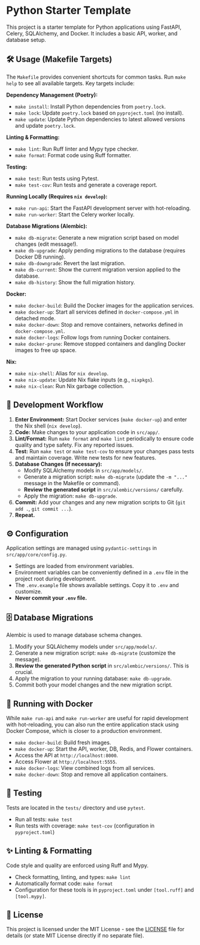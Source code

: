 
# Python Starter Template

This project is a starter template for Python applications using FastAPI, Celery, SQLAlchemy, and Docker. It includes a basic API, worker, and database setup.

## 🛠️ Usage (Makefile Targets)

The `Makefile` provides convenient shortcuts for common tasks. Run `make help` to see all available targets. Key targets include:

**Dependency Management (Poetry):**
*   `make install`: Install Python dependencies from `poetry.lock`.
*   `make lock`: Update `poetry.lock` based on `pyproject.toml` (no install).
*   `make update`: Update Python dependencies to latest allowed versions and update `poetry.lock`.

**Linting & Formatting:**
*   `make lint`: Run Ruff linter and Mypy type checker.
*   `make format`: Format code using Ruff formatter.

**Testing:**
*   `make test`: Run tests using Pytest.
*   `make test-cov`: Run tests and generate a coverage report.

**Running Locally (Requires `nix develop`):**
*   `make run-api`: Start the FastAPI development server with hot-reloading.
*   `make run-worker`: Start the Celery worker locally.

**Database Migrations (Alembic):**
*   `make db-migrate`: Generate a new migration script based on model changes (edit message!).
*   `make db-upgrade`: Apply pending migrations to the database (requires Docker DB running).
*   `make db-downgrade`: Revert the last migration.
*   `make db-current`: Show the current migration version applied to the database.
*   `make db-history`: Show the full migration history.

**Docker:**
*   `make docker-build`: Build the Docker images for the application services.
*   `make docker-up`: Start all services defined in `docker-compose.yml` in detached mode.
*   `make docker-down`: Stop and remove containers, networks defined in `docker-compose.yml`.
*   `make docker-logs`: Follow logs from running Docker containers.
*   `make docker-prune`: Remove stopped containers and dangling Docker images to free up space.

**Nix:**
*   `make nix-shell`: Alias for `nix develop`.
*   `make nix-update`: Update Nix flake inputs (e.g., `nixpkgs`).
*   `make nix-clean`: Run Nix garbage collection.

## 🔄 Development Workflow

1.  **Enter Environment:** Start Docker services (`make docker-up`) and enter the Nix shell (`nix develop`).
2.  **Code:** Make changes to your application code in `src/app/`.
3.  **Lint/Format:** Run `make format` and `make lint` periodically to ensure code quality and type safety. Fix any reported issues.
4.  **Test:** Run `make test` or `make test-cov` to ensure your changes pass tests and maintain coverage. Write new tests for new features.
5.  **Database Changes (If necessary):**
    *   Modify SQLAlchemy models in `src/app/models/`.
    *   Generate a migration script: `make db-migrate` (update the `-m "..."` message in the Makefile or command).
    *   **Review the generated script** in `src/alembic/versions/` carefully.
    *   Apply the migration: `make db-upgrade`.
6.  **Commit:** Add your changes and any new migration scripts to Git (`git add .`, `git commit ...`).
7.  **Repeat.**

## ⚙️ Configuration

Application settings are managed using `pydantic-settings` in `src/app/core/config.py`.

*   Settings are loaded from environment variables.
*   Environment variables can be conveniently defined in a `.env` file in the project root during development.
*   The `.env.example` file shows available settings. Copy it to `.env` and customize.
*   **Never commit your `.env` file.**

## 🗄️ Database Migrations

Alembic is used to manage database schema changes.

1.  Modify your SQLAlchemy models under `src/app/models/`.
2.  Generate a new migration script: `make db-migrate` (customize the message).
3.  **Review the generated Python script** in `src/alembic/versions/`. This is crucial.
4.  Apply the migration to your running database: `make db-upgrade`.
5.  Commit both your model changes and the new migration script.

## 🐳 Running with Docker

While `make run-api` and `make run-worker` are useful for rapid development with hot-reloading, you can also run the entire application stack using Docker Compose, which is closer to a production environment.

*   `make docker-build`: Build fresh images.
*   `make docker-up`: Start the API, worker, DB, Redis, and Flower containers.
*   Access the API at `http://localhost:8000`.
*   Access Flower at `http://localhost:5555`.
*   `make docker-logs`: View combined logs from all services.
*   `make docker-down`: Stop and remove all application containers.

## 🧪 Testing

Tests are located in the `tests/` directory and use `pytest`.

*   Run all tests: `make test`
*   Run tests with coverage: `make test-cov` (configuration in `pyproject.toml`)

## ✨ Linting & Formatting

Code style and quality are enforced using Ruff and Mypy.

*   Check formatting, linting, and types: `make lint`
*   Automatically format code: `make format`
*   Configuration for these tools is in `pyproject.toml` under `[tool.ruff]` and `[tool.mypy]`.

## 📄 License

This project is licensed under the MIT License - see the [LICENSE](LICENSE) file for details (or state MIT License directly if no separate file).